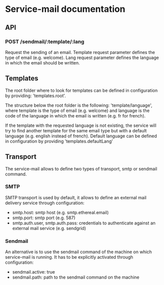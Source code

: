 # Service-mail documentation

## API

### POST /sendmail/:template/:lang

Request the sending of an email.
Template request parameter defines the type of email (e.g. welcome).
Lang request parameter defines the language in which the email should be written.

## Templates

The root folder where to look for templates can be defined in configuration by providing: 'templates.root'.

The structure below the root folder is the following: 'template/language', where template is the type of email (e.g. welcome)
and language is the code of the language in which the email is written (e.g. fr for french).

If the template with the requested language is not existing, the service will try to find another template for the same
email type but with a default language (e.g. english instead of french). Default language can be defined in configuration
by providing 'templates.defaultLang'

## Transport

The service-mail allows to define two types of transport, smtp or sendmail command.

### SMTP

SMTP transport is used by default, it allows to define an external mail delivery service through configuration:
- smtp.host: smtp host (e.g. smtp.ethereal.email)
- smtp.port: smtp port (e.g. 587)
- smtp.auth.user, smtp.auth.pass: credentials to authenticate against an external mail service (e.g. sendgrid)

### Sendmail

An alternative is to use the sendmail command of the machine on which service-mail is running.
It has to be explicitly activated through configuration:
- sendmail.active: true
- sendmail.path: path to the sendmail command on the machine
